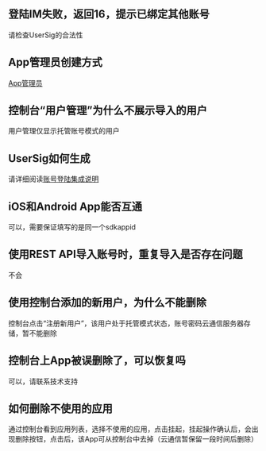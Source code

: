 ## 登陆IM失败，返回16，提示已绑定其他账号
请检查UserSig的合法性

## App管理员创建方式
[App管理员](/doc/product/269/账号登录集成说明#3.4-app.E7.AE.A1.E7.90.86.E5.91.98)

## 控制台“用户管理”为什么不展示导入的用户
用户管理仅显示托管账号模式的用户

## UserSig如何生成
请详细阅读[账号登陆集成说明](/doc/product/269/账号登录集成说明)

## iOS和Android App能否互通
可以，需要保证填写的是同一个sdkappid

## 使用REST API导入账号时，重复导入是否存在问题
不会

## 使用控制台添加的新用户，为什么不能删除
控制台点击“注册新用户”，该用户处于托管模式状态，账号密码云通信服务器存储，暂不能删除

## 控制台上App被误删除了，可以恢复吗
可以，请联系技术支持

## 如何删除不使用的应用
通过控制台看到应用列表，选择不使用的应用，点击挂起，挂起操作确认后，会出现删除按钮，点击后，该App可从控制台中去掉（云通信暂保留一段时间后删除）
